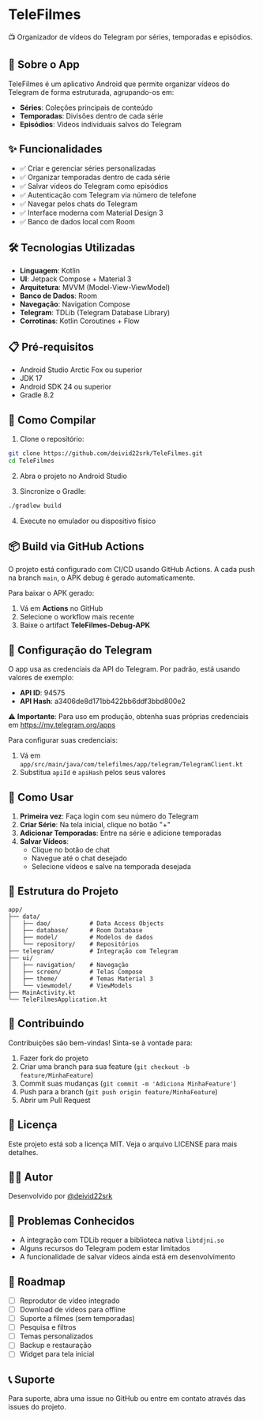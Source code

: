 # TeleFilmes

📺 Organizador de vídeos do Telegram por séries, temporadas e episódios.

## 📱 Sobre o App

TeleFilmes é um aplicativo Android que permite organizar vídeos do Telegram de forma estruturada, agrupando-os em:
- **Séries**: Coleções principais de conteúdo
- **Temporadas**: Divisões dentro de cada série
- **Episódios**: Vídeos individuais salvos do Telegram

## ✨ Funcionalidades

- ✅ Criar e gerenciar séries personalizadas
- ✅ Organizar temporadas dentro de cada série
- ✅ Salvar vídeos do Telegram como episódios
- ✅ Autenticação com Telegram via número de telefone
- ✅ Navegar pelos chats do Telegram
- ✅ Interface moderna com Material Design 3
- ✅ Banco de dados local com Room

## 🛠️ Tecnologias Utilizadas

- **Linguagem**: Kotlin
- **UI**: Jetpack Compose + Material 3
- **Arquitetura**: MVVM (Model-View-ViewModel)
- **Banco de Dados**: Room
- **Navegação**: Navigation Compose
- **Telegram**: TDLib (Telegram Database Library)
- **Corrotinas**: Kotlin Coroutines + Flow

## 📋 Pré-requisitos

- Android Studio Arctic Fox ou superior
- JDK 17
- Android SDK 24 ou superior
- Gradle 8.2

## 🚀 Como Compilar

1. Clone o repositório:
```bash
git clone https://github.com/deivid22srk/TeleFilmes.git
cd TeleFilmes
```

2. Abra o projeto no Android Studio

3. Sincronize o Gradle:
```bash
./gradlew build
```

4. Execute no emulador ou dispositivo físico

## 📦 Build via GitHub Actions

O projeto está configurado com CI/CD usando GitHub Actions. A cada push na branch `main`, o APK debug é gerado automaticamente.

Para baixar o APK gerado:
1. Vá em **Actions** no GitHub
2. Selecione o workflow mais recente
3. Baixe o artifact **TeleFilmes-Debug-APK**

## 🔑 Configuração do Telegram

O app usa as credenciais da API do Telegram. Por padrão, está usando valores de exemplo:
- **API ID**: 94575
- **API Hash**: a3406de8d171bb422bb6ddf3bbd800e2

⚠️ **Importante**: Para uso em produção, obtenha suas próprias credenciais em https://my.telegram.org/apps

Para configurar suas credenciais:
1. Vá em `app/src/main/java/com/telefilmes/app/telegram/TelegramClient.kt`
2. Substitua `apiId` e `apiHash` pelos seus valores

## 📱 Como Usar

1. **Primeira vez**: Faça login com seu número do Telegram
2. **Criar Série**: Na tela inicial, clique no botão "+"
3. **Adicionar Temporadas**: Entre na série e adicione temporadas
4. **Salvar Vídeos**: 
   - Clique no botão de chat
   - Navegue até o chat desejado
   - Selecione vídeos e salve na temporada desejada

## 📂 Estrutura do Projeto

```
app/
├── data/
│   ├── dao/           # Data Access Objects
│   ├── database/      # Room Database
│   ├── model/         # Modelos de dados
│   └── repository/    # Repositórios
├── telegram/          # Integração com Telegram
├── ui/
│   ├── navigation/    # Navegação
│   ├── screen/        # Telas Compose
│   ├── theme/         # Temas Material 3
│   └── viewmodel/     # ViewModels
├── MainActivity.kt
└── TeleFilmesApplication.kt
```

## 🤝 Contribuindo

Contribuições são bem-vindas! Sinta-se à vontade para:
1. Fazer fork do projeto
2. Criar uma branch para sua feature (`git checkout -b feature/MinhaFeature`)
3. Commit suas mudanças (`git commit -m 'Adiciona MinhaFeature'`)
4. Push para a branch (`git push origin feature/MinhaFeature`)
5. Abrir um Pull Request

## 📄 Licença

Este projeto está sob a licença MIT. Veja o arquivo LICENSE para mais detalhes.

## 👨‍💻 Autor

Desenvolvido por [@deivid22srk](https://github.com/deivid22srk)

## 🐛 Problemas Conhecidos

- A integração com TDLib requer a biblioteca nativa `libtdjni.so`
- Alguns recursos do Telegram podem estar limitados
- A funcionalidade de salvar vídeos ainda está em desenvolvimento

## 🔮 Roadmap

- [ ] Reprodutor de vídeo integrado
- [ ] Download de vídeos para offline
- [ ] Suporte a filmes (sem temporadas)
- [ ] Pesquisa e filtros
- [ ] Temas personalizados
- [ ] Backup e restauração
- [ ] Widget para tela inicial

## 📞 Suporte

Para suporte, abra uma issue no GitHub ou entre em contato através das issues do projeto.
